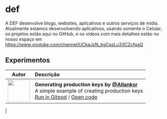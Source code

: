 # def
A DEF desenvolve blogs, websites, aplicativos e outros serviços de midia.
Atualmente estamos desenvolvendo aplicativos, usando somente o Celular,
os projetos estão aqui no GitHub, e os videos com mais detalhes estão no nosso
espaço em https://www.youtube.com/channel/UCkaJzN_kgCqzLu33CZcfqaQ


## Experimentos

| Autor | Descrição |
| :---: | :--- |
| <img src="https://avatars3.githubusercontent.com/u/30846360?s=460&v=4" width="70"> | **Generating production keys by [@Allanksr](https://github.com/Allanksr)**<br>A simple example of creating production keys<br>[Run in Gitpod](http://gitpod.io/#rodar=src/https://github.com/comaksr/def) / [Open code](https://github.com/comaksr/def/tree/master/src) |
|

